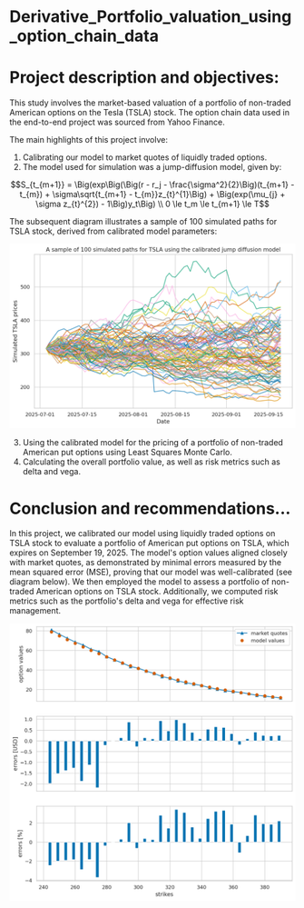 # Derivative_Portfolio_valuation_using_option_chain_data
# Project description and objectives:

This study involves the market-based valuation of a portfolio of non-traded American options on the Tesla (TSLA) stock. The option chain data used in the end-to-end project was sourced from Yahoo Finance.  

The main highlights of this project involve:
1. Calibrating our model to market quotes of liquidly traded options.
2. The model used for simulation was a jump-diffusion model, given by:

$$S_{t_{m+1}} = \Big(exp\Big(\Big(r - r_j - \frac{\sigma^2}{2}\Big)(t_{m+1} - t_{m}) + \sigma\sqrt{t_{m+1} - t_{m}}z_{t}^{1}\Big) + \Big(exp(\mu_{j} + \sigma z_{t}^{2}) - 1\Big)y_t\Big) \\ 0 \le t_m \le t_{m+1} \le T$$

The subsequent diagram illustrates a sample of 100 simulated paths for TSLA stock, derived from calibrated model parameters:

![sample of simulated paths](sample_of_simulated_paths.png)

3. Using the calibrated model for the pricing of a portfolio of non-traded American put options using Least Squares Monte Carlo.
4. Calculating the overall portfolio value, as well as risk metrics such as delta and vega.

# Conclusion and recommendations...

In this project, we calibrated our model using liquidly traded options on TSLA stock to evaluate a portfolio of American put options on TSLA, which expires on September 19, 2025. The model's option values aligned closely with market quotes, as demonstrated by minimal errors measured by the mean squared error (MSE), proving that our model was well-calibrated (see diagram below). We then employed the model to assess a portfolio of non-traded American options on TSLA stock. Additionally, we computed risk metrics such as the portfolio's delta and vega for effective risk management. 

![calibration results](calibration_results.png)


